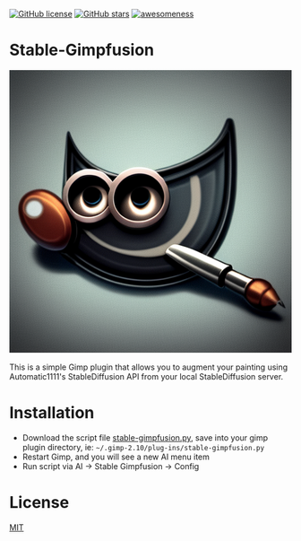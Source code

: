 [![GitHub license](https://img.shields.io/github/license/ArtBIT/stable-gimpfusion.svg)](https://github.com/ArtBIT/stable-gimpfusion) [![GitHub stars](https://img.shields.io/github/stars/ArtBIT/stable-gimpfusion.svg)](https://github.com/ArtBIT/stable-gimpfusion)  [![awesomeness](https://img.shields.io/badge/awesomeness-maximum-red.svg)](https://github.com/ArtBIT/stable-gimpfusion)

# Stable-Gimpfusion 

![Stable Gimpfusion Logo][stable-gimpfusion-logo-src]

This is a simple Gimp plugin that allows you to augment your painting using Automatic1111's StableDiffusion API from your local StableDiffusion server.

# Installation
 - Download the script file [stable-gimpfusion.py](https://github.com/artbit/stable-gimpfusion/raw/master/stable-gimpfusion.py), 
 save into your gimp plugin directory, ie: `~/.gimp-2.10/plug-ins/stable-gimpfusion.py`
 - Restart Gimp, and you will see a new AI menu item
 - Run script via AI -> Stable Gimpfusion -> Config

# License

[MIT](LICENSE.md)

[stable-gimpfusion-logo-src]: https://raw.githubusercontent.com/ArtBIT/stable-gimpfusion/master/assets/icon.png
